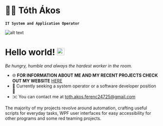# 👨‍💻 Tóth Ákos
**`IT System and Application Operator`**

![alt text](https://static1.s123-cdn-static-a.com/uploads/8677971/800_654bf7d9bb2d6_filter_654bf834d340f.jpg "My Hello World tatto")

# Hello world!&nbsp;<img src="https://github.com/TheDudeThatCode/TheDudeThatCode/blob/master/Assets/Earth.gif" width="24px">

*Be hungry, humble and always the hardest worker in the room.*

* 🌐  **FOR INFORMATION ABOUT ME AND MY RECENT PROJECTS CHECK OUT MY WEBSITE** [HERE](https://www.it-kalauz.com)
* 💼  Currently seeking a system operator or a software developer position 👀
* ✉️  You can contact me at [toth.akos.ferenc24725@gmail.com](mailto:toth.akos.ferenc24725@gmail.com)

The majority of my projects revolve around automation, crafting useful scripts for everyday tasks, WPF user interfaces for easy accessibility for other programs and some red teaming projects.

